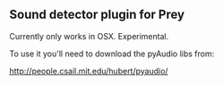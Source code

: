 ## Sound detector plugin for Prey

Currently only works in OSX. Experimental.

To use it you'll need to download the pyAudio libs from:

http://people.csail.mit.edu/hubert/pyaudio/

